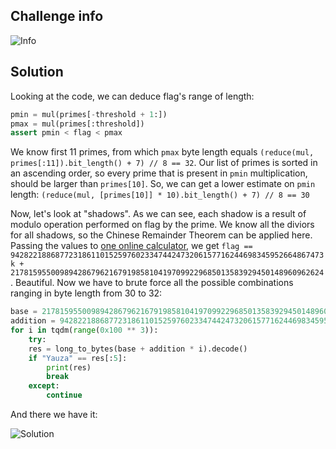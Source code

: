 ## Challenge info

![Info](https://github.com/dizzy-spell/CTF-Writeups/blob/main/YauzaCTF/Crypto/Sharing%20Secrets/Task%20sources/task.png)

## Solution

Looking at the code, we can deduce flag's range of length:

```python
pmin = mul(primes[-threshold + 1:])
pmax = mul(primes[:threshold])
assert pmin < flag < pmax
```

We know first 11 primes, from which `pmax` byte length equals `(reduce(mul, primes[:11]).bit_length() + 7) // 8 == 32`. Our list of primes is sorted in an ascending order, so every prime that is present in `pmin` multiplication, should be larger than `primes[10]`. So, we can get a lower estimate on `pmin` length: `(reduce(mul, [primes[10]] * 10).bit_length() + 7) // 8 == 30`

Now, let's look at "shadows". As we can see, each shadow is a result of modulo operation performed on flag by the prime. We know all the diviors for all shadows, so the Chinese Remainder Theorem can be applied here. Passing the values to [one online calculator](https://www.dcode.fr/chinese-remainder), we get `flag == 9428221886877231861101525976023347442473206157716244698345952664867473k + 2178159550098942867962167919858104197099229685013583929450148960962624`. Beautiful. Now we have to brute force all the possible combinations ranging in byte length from 30 to 32:
```python
base = 2178159550098942867962167919858104197099229685013583929450148960962624
addition = 9428221886877231861101525976023347442473206157716244698345952664867473
for i in tqdm(range(0x100 ** 3)):
    try:
    res = long_to_bytes(base + addition * i).decode()
    if "Yauza" == res[:5]:
        print(res)
        break
    except:
        continue
```
And there we have it:

![Solution](https://github.com/dizzy-spell/CTF-Writeups/blob/main/YauzaCTF/Crypto/Sharing%20Secrets/images/img_1.png)
